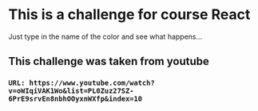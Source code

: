 # This is a challenge for course React

Just type in the name of the color and see what happens...

## This challenge was taken from youtube

### `URL: https://www.youtube.com/watch?v=oWIqiVAK1Wo&list=PL0Zuz27SZ-6PrE9srvEn8nbhOOyxnWXfp&index=10`
